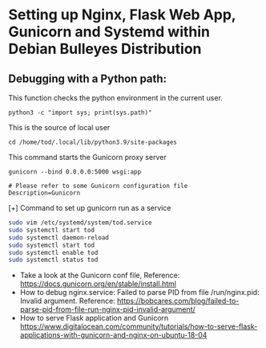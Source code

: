 # Setting up Nginx, Flask Web App, Gunicorn and Systemd within Debian Bulleyes Distribution

## Debugging with a Python path:

This function checks the python environment in the current user.

```
python3 -c "import sys; print(sys.path)"
```

This is the source of local user 
```
cd /home/tod/.local/lib/python3.9/site-packages
```

This command starts the Gunicorn proxy server
```
gunicorn --bind 0.0.0.0:5000 wsgi:app
```
```
# Please refer to some Gunicorn configuration file
Description=Gunicorn
```
[+] Command to set up gunicorn run as a service
``` bash
sudo vim /etc/systemd/system/tod.service
sudo systemctl start tod
sudo systemctl daemon-reload
sudo systemctl start tod
sudo systemctl enable tod
sudo systemctl status tod

```

- Take a look at the Gunicorn conf file, Reference: https://docs.gunicorn.org/en/stable/install.html
- How to debug nginx.service: Failed to parse PID from file /run/nginx.pid: Invalid argument.
Reference: https://bobcares.com/blog/failed-to-parse-pid-from-file-run-nginx-pid-invalid-argument/
- How to serve Flask application and Gunicorn
https://www.digitalocean.com/community/tutorials/how-to-serve-flask-applications-with-gunicorn-and-nginx-on-ubuntu-18-04
